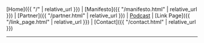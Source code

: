 <!-- _includes/nav.md -->
[Home]({{ "/" | relative_url }}) |
[Manifesto]({{ "/manifesto.html" | relative_url }}) |
[Partner]({{ "/partner.html" | relative_url }}) |
[Podcast](https://james5.substack.com) |
[Link Page]({{ "/link_page.html" | relative_url }}) |
[Contact]({{ "/contact.html" | relative_url }})

---
